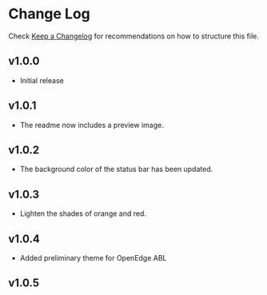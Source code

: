 # Change Log

Check [Keep a Changelog](http://keepachangelog.com/) for recommendations on how to structure this file.

## v1.0.0

- Initial release

## v1.0.1

- The readme now includes a preview image.

## v1.0.2

- The background color of the status bar has been updated.

## v1.0.3

- Lighten the shades of orange and red.

## v1.0.4

- Added preliminary theme for OpenEdge ABL

## v1.0.5
